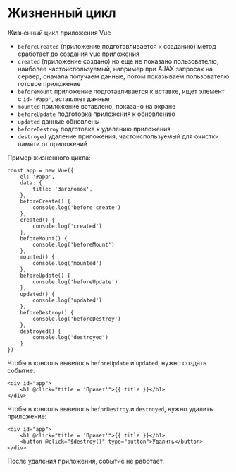 # Жизненный цикл
Жизненный цикл приложения Vue

- `beforeCreated` (приложение подготавливается к созданию) метод сработает до создания vue приложения
- `created` (приложение создано) но еще не показано пользователю, наиболее частоиспользуемый, например при AJAX запросах на сервер, сначала получаем данные, потом показываем пользователю готовое приложение
- `beforeMount` приложение подготавливается к вставке, ищет элемент с `id='#app'`, вставляет данные
- `mounted` приложение вставлено, показано на экране
- `beforeUpdate` подготовка приложения к обновлению
- `updated` данные обновлены
- `beforeDestroy` подготовка к удалению приложения
- `destroyed` удаление приложения, частоиспользуемый для очистки памяти от приложений

Пример жизненного цикла:

    const app = new Vue({
        el: '#app',
        data: {
            title: 'Заголовок',
        },
        beforeCreate() {
            console.log('before create')
        },
        created() {
            console.log('created')
        },
        beforeMount() {
            console.log('beforeMount')
        },
        mounted() {
            console.log('mounted')
        },
        beforeUpdate() {
            console.log('beforeUpdate')
        },
        updated() {
            console.log('updated')
        },
        beforeDestroy() {
            console.log('beforeDestroy')
        },
        destroyed() {
            console.log('destroyed')
        }
    })

Чтобы в консоль вывелось `beforeUpdate` и `updated`, нужно создать событие:

    <div id="app">
        <h1 @click="title = 'Привет'">{{ title }}</h1>
    </div>

Чтобы в консоль вывелось `beforDestroy` и `destroyed`, нужно удалить приложение:

    <div id="app">
        <h1 @click="title = 'Привет'">{{ title }}</h1>
        <button @click="$destroy()" type="button">Удалить</button>
    </div>

После удаления приложения, событие не работает.
